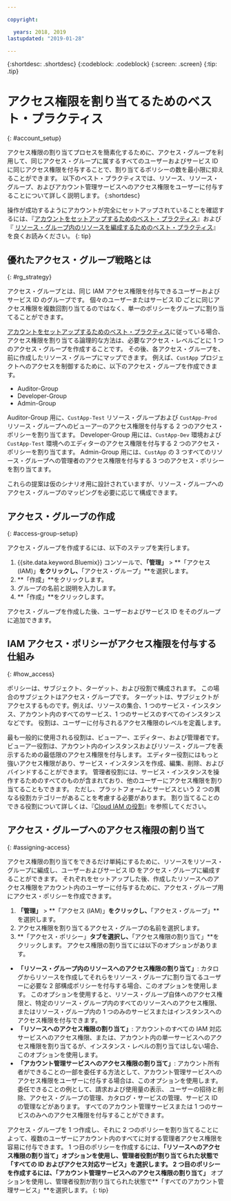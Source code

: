 ```yaml
---

copyright:

  years: 2018, 2019
lastupdated: "2019-01-28"

---
```


{:shortdesc: .shortdesc}
{:codeblock: .codeblock}
{:screen: .screen}
{:tip: .tip}

# アクセス権限を割り当てるためのベスト・プラクティス
{: #account_setup}

アクセス権限の割り当てプロセスを簡素化するために、アクセス・グループを利用して、同じアクセス・グループに属するすべてのユーザーおよびサービス ID に同じアクセス権限を付与することで、割り当てるポリシーの数を最小限に抑えることができます。 以下のベスト・プラクティスでは、リソース、リソース・グループ、およびアカウント管理サービスへのアクセス権限をユーザーに付与することについて詳しく説明します。
{:shortdesc}

操作が成功するようにアカウントが完全にセットアップされていることを確認するには、『[アカウントをセットアップするためのベスト・プラクティス](/docs/account?topic=account-account_setup#account_setup)』および『 [リソース・グループ内のリソースを編成するためのベスト・プラクティス](/docs/resources?topic=resources-bp_resourcegroups#bp_resourcegroups)』を良くお読みください。
{: tip}

## 優れたアクセス・グループ戦略とは
{: #rg_strategy}

アクセス・グループとは、同じ IAM アクセス権限を付与できるユーザーおよびサービス ID のグループです。 個々のユーザーまたはサービス ID ごとに同じアクセス権限を複数回割り当てるのではなく、単一のポリシーをグループに割り当てることができます。

[アカウントをセットアップするためのベスト・プラクティス](/docs/account?topic=account-account_setup#account_setup)に従っている場合、アクセス権限を割り当てる論理的な方法は、必要なアクセス・レベルごとに 1 つのアクセス・グループを作成することです。 その後、各アクセス・グループを、前に作成したリソース・グループにマップできます。 例えば、`CustApp` プロジェクトへのアクセスを制御するために、以下のアクセス・グループを作成できます。

* Auditor-Group
* Developer-Group
* Admin-Group

Auditor-Group 用に、`CustApp-Test` リソース・グループおよび `CustApp-Prod` リソース・グループへのビューアーのアクセス権限を付与する 2 つのアクセス・ポリシーを割り当てます。 Developer-Group 用には、`CustApp-Dev` 環境および `CustApp-Test` 環境へのエディターのアクセス権限を付与する 2 つのアクセス・ポリシーを割り当てます。 Admin-Group 用には、`CustApp` の 3 つすべてのリソース・グループへの管理者のアクセス権限を付与する 3 つのアクセス・ポリシーを割り当てます。

これらの提案は仮のシナリオ用に設計されていますが、リソース・グループへのアクセス・グループのマッピングを必要に応じて構成できます。

## アクセス・グループの作成
{: #access-group-setup}

アクセス・グループを作成するには、以下のステップを実行します。 

1. {{site.data.keyword.Bluemix}} コンソールで、**「管理」** &gt; **「アクセス (IAM)」**をクリックし、**「アクセス・グループ」**を選択します。
2. **「作成」**をクリックします。
3. グループの名前と説明を入力します。
4. **「作成」**をクリックします。

アクセス・グループを作成した後、ユーザーおよびサービス ID をそのグループに追加できます。

## IAM アクセス・ポリシーがアクセス権限を付与する仕組み
{: #how_access}

ポリシーは、サブジェクト、ターゲット、および役割で構成されます。 この場合のサブジェクトはアクセス・グループです。 ターゲットは、サブジェクトがアクセスするものです。例えば、リソースの集合、1 つのサービス・インスタンス、アカウント内のすべてのサービス、1 つのサービスのすべてのインスタンスなどです。 役割は、ユーザーに付与されるアクセス権限のレベルを定義します。

最も一般的に使用される役割は、ビューアー、エディター、および管理者です。 ビューアー役割は、アカウント内のインスタンスおよびリソース・グループを表示するための最低限のアクセス権限を付与します。 エディター役割にはもっと強いアクセス権限があり、サービス・インスタンスを作成、編集、削除、およびバインドすることができます。 管理者役割には、サービス・インスタンスを操作するためのすべてのものが含まれており、他のユーザーにアクセス権限を割り当てることもできます。 ただし、プラットフォームとサービスという 2 つの異なる役割カテゴリーがあることを考慮する必要があります。 割り当てることのできる役割について詳しくは、『[Cloud IAM の役割](/docs/iam?topic=iam-iamusermanrol#iamusermanrol)』を参照してください。 

## アクセス・グループへのアクセス権限の割り当て
{: #assigning-access}

アクセス権限の割り当てをできるだけ単純にするために、リソースをリソース・グループに編成し、ユーザーおよびサービス ID をアクセス・グループに編成することができます。 それぞれをセットアップした後、作成したリソースへのアクセス権限をアカウント内のユーザーに付与するために、アクセス・グループ用にアクセス・ポリシーを作成できます。

1. **「管理」** &gt; **「アクセス (IAM)」**をクリックし、**「アクセス・グループ」**を選択します。
2. アクセス権限を割り当てるアクセス・グループの名前を選択します。
3. **「アクセス・ポリシー」**タブを選択し、**「アクセス権限の割り当て」**をクリックします。 アクセス権限の割り当てには以下のオプションがあります。

  * **「リソース・グループ内のリソースへのアクセス権限の割り当て」**: カタログからリソースを作成してそれらをリソース・グループに割り当てるユーザーに必要な 2 部構成ポリシーを付与する場合、このオプションを使用します。 このオプションを使用すると、リソース・グループ自体へのアクセス権限と、特定のリソース・グループ内のすべてのリソースへのアクセス権限、またはリソース・グループ内の 1 つのみのサービスまたはインスタンスへのアクセス権限を付与できます。
  * **「リソースへのアクセス権限の割り当て」**: アカウントのすべての IAM 対応サービスへのアクセス権限、または、アカウント内の単一サービスへのアクセス権限を割り当てるが、インスタンス・レベルの割り当てはしない場合、このオプションを使用します。
  * **「アカウント管理サービスへのアクセス権限の割り当て」**: アカウント所有者ができることの一部を委任する方法として、アカウント管理サービスへのアクセス権限をユーザーに付与する場合は、このオプションを使用します。 委任できることの例として、請求および使用量の表示、 ユーザーの招待と削除、アクセス・グループの管理、カタログ・サービスの管理、サービス ID の管理などがあります。 すべてのアカウント管理サービスまたは 1 つのサービスのみへのアクセス権限を付与することができます。

アクセス・グループを 1 つ作成し、それに 2 つのポリシーを割り当てることによって、複数のユーザーにアカウント内のすべてに対する管理者アクセス権限を容易に付与できます。 1 つ目のポリシーを作成するには、**「リソースへのアクセス権限の割り当て」**オプションを使用し、管理者役割が割り当てられた状態で**「すべての ID およびアクセス対応サービス」**を選択します。 2 つ目のポリシーを作成するには、**「アカウント管理サービスへのアクセス権限の割り当て」** オプションを使用し、管理者役割が割り当てられた状態で**「すべてのアカウント管理サービス」**を選択します。
{: tip}


